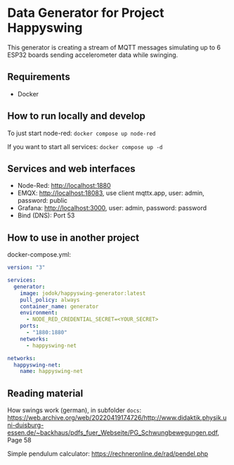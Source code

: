 # Data Generator for Project Happyswing

This generator is creating a stream of MQTT messages simulating up to 6 ESP32
boards sending accelerometer data while swinging.

## Requirements

- Docker

## How to run locally and develop

To just start node-red: `docker compose up node-red`

If you want to start all services: `docker compose up -d`

## Services and web interfaces

- Node-Red: <http://localhost:1880>
- EMQX: <http://localhost:18083>, use client mqttx.app, user: admin, password: public
- Grafana: <http://localhost:3000>, user: admin, password: password
- Bind (DNS): Port 53

## How to use in another project

docker-compose.yml:

```yaml
version: "3"

services:
  generator:
    image: jodok/happyswing-generator:latest
    pull_policy: always
    container_name: generator
    environment:
      - NODE_RED_CREDENTIAL_SECRET=<YOUR_SECRET>
    ports:
      - "1880:1880"
    networks:
      - happyswing-net

networks:
  happyswing-net:
    name: happyswing-net
```

## Reading material

How swings work (german), in subfolder `docs`: <https://web.archive.org/web/20220419174726/http://www.didaktik.physik.uni-duisburg-essen.de/~backhaus/pdfs_fuer_Webseite/PG_Schwungbewegungen.pdf>, Page 58

Simple pendulum calculator: <https://rechneronline.de/rad/pendel.php>
